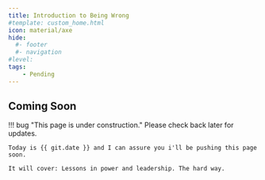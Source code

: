 ```yaml
---
title: Introduction to Being Wrong
#template: custom_home.html 
icon: material/axe
hide:
  #- footer
  #- navigation
#level:
tags:
    - Pending
---
```


## Coming Soon

!!! bug "This page is under construction." 
    Please check back later for updates.

    Today is {{ git.date }} and I can assure you i'll be pushing this page soon. 

    It will cover: Lessons in power and leadership. The hard way. 